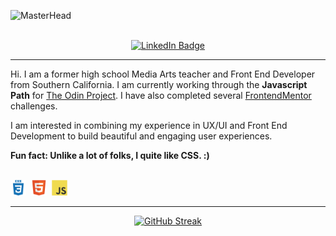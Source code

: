 ![MasterHead](src="https://media.giphy.com/media/dWesBcTLavkZuG35MI/giphy.gif)

</br>
<div id="badges" align="center">
  <a href="[your-linkedin-URL](https://www.linkedin.com/in/ryan-t-hayes/)">
    <img src="https://img.shields.io/badge/LinkedIn-blue?style=for-the-badge&logo=linkedin&logoColor=white" alt="LinkedIn Badge"/>
  </a>
</div>



---

Hi. I am a former high school Media Arts teacher and Front End Developer from Southern California. I am currently working through the **Javascript Path** for <a href="https://www.theodinproject.com">The Odin Project</a>. I have also completed several <a href="https://www.frontendmentor.io">FrontendMentor</a> challenges. 

I am interested in combining my experience in UX/UI and Front End Development to build beautiful and engaging user experiences.

**Fun fact: Unlike a lot of folks, I quite like CSS. :)**

</br>

<div>
  <img src="https://github.com/devicons/devicon/blob/master/icons/css3/css3-plain-wordmark.svg"  title="CSS3" alt="CSS" width="25" height="25"/>&nbsp;
  <img src="https://github.com/devicons/devicon/blob/master/icons/html5/html5-original.svg" title="HTML5" alt="HTML" width="25" height="25"/>&nbsp;
  <img src="https://github.com/devicons/devicon/blob/master/icons/javascript/javascript-original.svg" title="JavaScript" alt="JavaScript" width="25" height="25"/>&nbsp;
</div>

---

<div align="center">
  <a href="https://git.io/streak-stats"><img src="http://github-readme-streak-stats.herokuapp.com?user=ryanthayes&theme=prussian" alt="GitHub Streak" /></a>
</div>
<!---
ryanthayes/ryanthayes is a ✨ special ✨ repository because its `README.md` (this file) appears on your GitHub profile.
You can click the Preview link to take a look at your changes.
--->
